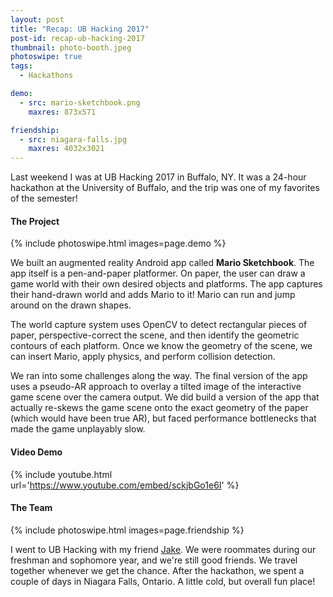 ```yaml
---
layout: post
title: "Recap: UB Hacking 2017"
post-id: recap-ub-hacking-2017
thumbnail: photo-booth.jpeg
photoswipe: true
tags: 
  - Hackathons

demo:
  - src: mario-sketchbook.png
    maxres: 873x571

friendship:
  - src: niagara-falls.jpg
    maxres: 4032x3021
---
```


Last weekend I was at UB Hacking 2017 in Buffalo, NY. It was a 24-hour hackathon at the University of Buffalo, and the trip was one of my favorites of the semester!

<h4>The Project</h4>

{% include photoswipe.html images=page.demo %}

We built an augmented reality Android app called **Mario Sketchbook**. The app itself is a pen-and-paper platformer. On paper, the user can draw a game world with their own desired objects and platforms. The app captures their hand-drawn world and adds Mario to it! Mario can run and jump around on the drawn shapes.

<!--break-->

The world capture system uses OpenCV to detect rectangular pieces of paper, perspective-correct the scene, and then identify the geometric contours of each platform. Once we know the geometry of the scene, we can insert Mario, apply physics, and perform collision detection.

We ran into some challenges along the way. The final version of the app uses a pseudo-AR approach to overlay a tilted image of the interactive game scene over the camera output. We did build a version of the app that actually re-skews the game scene onto the exact geometry of the paper (which would have been true AR), but faced performance bottlenecks that made the game unplayably slow.

<h4>Video Demo</h4>

{% include youtube.html url='https://www.youtube.com/embed/sckjbGo1e6I' %}

<h4>The Team</h4>

{% include photoswipe.html images=page.friendship %}

I went to UB Hacking with my friend [Jake](http://jakewaldner.com). We were roommates during our freshman and sophomore year, and we're still good friends. We travel together whenever we get the chance. After the hackathon, we spent a couple of days in Niagara Falls, Ontario. A little cold, but overall fun place!



